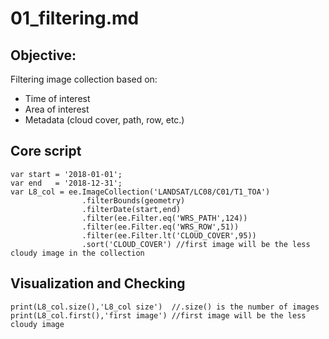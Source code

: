 # 01_filtering.md
## Objective:
Filtering image collection based on: 
- Time of interest
- Area of interest
- Metadata (cloud cover, path, row, etc.)

## Core script
```
var start = '2018-01-01';
var end   = '2018-12-31';
var L8_col = ee.ImageCollection('LANDSAT/LC08/C01/T1_TOA')
                .filterBounds(geometry)
                .filterDate(start,end)
                .filter(ee.Filter.eq('WRS_PATH',124))
                .filter(ee.Filter.eq('WRS_ROW',51))
                .filter(ee.Filter.lt('CLOUD_COVER',95))
                .sort('CLOUD_COVER') //first image will be the less cloudy image in the collection

```

## Visualization and Checking
```
print(L8_col.size(),'L8_col size')  //.size() is the number of images
print(L8_col.first(),'first image') //first image will be the less cloudy image
```
